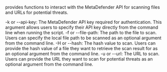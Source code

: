 
provides functions to interact with the MetaDefender API for scanning files and URLs for potential threats.
              
               
-k or --api-key: The MetaDefender API key required for authentication. This argument allows users to specify their API key directly from the command line when running the script.
-f or --file-path: The path to the file to scan. Users can specify the local file path to be scanned as an optional argument from the command line.
-H or --hash: The hash value to scan. Users can provide the hash value of a file they want to retrieve the scan result for as an optional argument from the command line.
-u or --url: The URL to scan. Users can provide the URL they want to scan for potential threats as an optional argument from the command line.
              